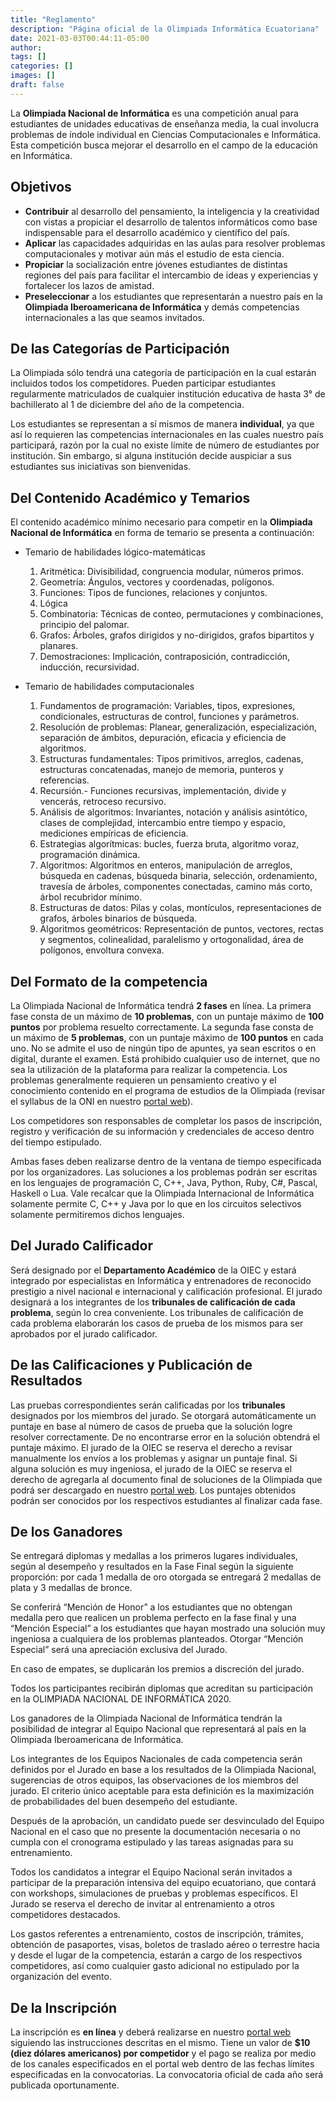 ```yaml
---
title: "Reglamento"
description: "Página oficial de la Olimpiada Informática Ecuatoriana"
date: 2021-03-03T00:44:11-05:00
author:
tags: []
categories: []
images: []
draft: false
---
```


La **Olimpiada Nacional de Informática** es una competición anual para estudiantes
de unidades educativas de enseñanza media, la cual involucra problemas de índole
individual en Ciencias Computacionales e Informática. Esta competición busca mejorar
el desarrollo en el campo de la educación en Informática.

## Objetivos

- **Contribuir** al desarrollo del pensamiento, la inteligencia y la creatividad
  con vistas a propiciar el desarrollo de talentos informáticos como base indispensable
  para el desarrollo académico y científico del país.
- **Aplicar** las capacidades adquiridas en las aulas para resolver problemas computacionales
  y motivar aún más el estudio de esta ciencia.
- **Propiciar** la socialización entre jóvenes estudiantes de distintas regiones
  del país para facilitar el intercambio de ideas y experiencias y fortalecer los
  lazos de amistad.
- **Preseleccionar** a los estudiantes que representarán a nuestro país en la
  **Olimpiada Iberoamericana de Informática** y demás competencias internacionales
  a las que seamos invitados.

## De las Categorías de Participación

La Olimpiada sólo tendrá una categoría de participación en la cual estarán incluidos
todos los competidores. Pueden participar estudiantes regularmente matriculados de
cualquier institución educativa de hasta 3° de bachillerato al 1 de diciembre del
año de la competencia.

Los estudiantes se representan a sí mismos de manera **individual**, ya que así lo
requieren las competencias internacionales en las cuales nuestro país participará,
razón por la cual no existe límite de número de estudiantes por institución. Sin
embargo, si alguna institución decide auspiciar a sus estudiantes sus iniciativas
son bienvenidas.

## Del Contenido Académico y Temarios

El contenido académico mínimo necesario para competir en la **Olimpiada Nacional de Informática**
en forma de temario se presenta a continuación:

- Temario de habilidades lógico-matemáticas

  1. Aritmética: Divisibilidad, congruencia modular, números primos.
  2. Geometría: Ángulos, vectores y coordenadas, polígonos.
  3. Funciones: Tipos de funciones, relaciones y conjuntos.
  4. Lógica
  5. Combinatoria: Técnicas de conteo, permutaciones y combinaciones, principio del palomar.
  6. Grafos: Árboles, grafos dirigidos y no-dirigidos, grafos bipartitos y planares.
  7. Demostraciones: Implicación, contraposición, contradicción, inducción, recursividad.

- Temario de habilidades computacionales

  1. Fundamentos de programación: Variables, tipos, expresiones, condicionales,
     estructuras de control, funciones y parámetros.
  2. Resolución de problemas: Planear, generalización, especialización, separación de ámbitos,
     depuración, eficacia y eficiencia de algoritmos.
  3. Estructuras fundamentales: Tipos primitivos, arreglos, cadenas, estructuras concatenadas,
     manejo de memoria, punteros y referencias.
  4. Recursión.- Funciones recursivas, implementación, divide y vencerás, retroceso recursivo.
  5. Análisis de algoritmos: Invariantes, notación y análisis asintótico, clases de complejidad,
     intercambio entre tiempo y espacio, mediciones empíricas de eficiencia.
  6. Estrategias algorítmicas: bucles, fuerza bruta, algoritmo voraz, programación dinámica.
  7. Algoritmos: Algoritmos en enteros, manipulación de arreglos, búsqueda en cadenas,
     búsqueda binaria, selección, ordenamiento, travesía de árboles, componentes conectadas,
     camino más corto, árbol recubridor mínimo.
  8. Estructuras de datos: Pilas y colas, montículos, representaciones de grafos,
     árboles binarios de búsqueda.
  9. Algoritmos geométricos: Representación de puntos, vectores, rectas y segmentos,
     colinealidad, paralelismo y ortogonalidad, área de polígonos, envoltura convexa.

## Del Formato de la competencia

La Olimpiada Nacional de Informática tendrá **2 fases** en línea. La primera fase
consta de un máximo de **10 problemas**, con un puntaje máximo de **100 puntos**
por problema resuelto correctamente. La segunda fase consta de un máximo de **5 problemas**,
con un puntaje máximo de **100 puntos** en cada uno. No se admite el uso de ningún
tipo de apuntes, ya sean escritos o en digital, durante el examen. Está prohibido
cualquier uso de internet, que no sea la utilización de la plataforma para realizar
la competencia. Los problemas generalmente requieren un pensamiento creativo y el
conocimiento contenido en el programa de estudios de la Olimpiada (revisar el syllabus
de la ONI en nuestro [portal web](https://oiec-inf.org)).

Los competidores son responsables de completar los pasos de inscripción, registro
y verificación de su información y credenciales de acceso dentro del tiempo estipulado.

Ambas fases deben realizarse dentro de la ventana de tiempo especificada por los
organizadores. Las soluciones a los problemas podrán ser escritas en los lenguajes
de programación C, C++, Java, Python, Ruby, C#, Pascal, Haskell o Lua. Vale recalcar
que la Olimpiada Internacional de Informática solamente permite C, C++ y Java por
lo que en los circuitos selectivos solamente permitiremos dichos lenguajes.

## Del Jurado Calificador

Será designado por el **Departamento Académico** de la OIEC y estará integrado por
especialistas en Informática y entrenadores de reconocido prestigio a nivel nacional
e internacional y calificación profesional. El jurado designará a los integrantes
de los **tribunales de calificación de cada problema**, según lo crea conveniente.
Los tribunales de calificación de cada problema elaborarán los casos de prueba de
los mismos para ser aprobados por el jurado calificador.

## De las Calificaciones y Publicación de Resultados

Las pruebas correspondientes serán calificadas por los **tribunales** designados
por los miembros del jurado. Se otorgará automáticamente un puntaje en base al número
de casos de prueba que la solución logre resolver correctamente. De no encontrarse
error en la solución obtendrá el puntaje máximo. El jurado de la OIEC se reserva
el derecho a revisar manualmente los envíos a los problemas y asignar un puntaje
final. Si alguna solución es muy ingeniosa, el jurado de la OIEC se reserva el derecho
de agregarla al documento final de soluciones de la Olimpiada que podrá ser descargado
en nuestro [portal web](https://oiec-inf.org). Los puntajes obtenidos podrán ser
conocidos por los respectivos estudiantes al finalizar cada fase.

## De los Ganadores

Se entregará diplomas y medallas a los primeros lugares individuales, según al desempeño
y resultados en la Fase Final según la siguiente proporción: por cada 1 medalla de
oro otorgada se entregará 2 medallas de plata y 3 medallas de bronce.

Se conferirá “Mención de Honor” a los estudiantes que no obtengan medalla pero que
realicen un problema perfecto en la fase final y una “Mención Especial” a los estudiantes
que hayan mostrado una solución muy ingeniosa a cualquiera de los problemas planteados.
Otorgar “Mención Especial” será una apreciación exclusiva del Jurado.

En caso de empates, se duplicarán los premios a discreción del jurado.

Todos los participantes recibirán diplomas que acreditan su participación en la
OLIMPIADA NACIONAL DE INFORMÁTICA 2020.

Los ganadores de la Olimpiada Nacional de Informática tendrán la posibilidad de integrar
al Equipo Nacional que representará al país en la Olimpiada Iberoamericana de Informática.

Los integrantes de los Equipos Nacionales de cada competencia serán definidos por
el Jurado en base a los resultados de la Olimpiada Nacional, sugerencias de otros
equipos, las observaciones de los miembros del jurado. El criterio único aceptable
para esta definición es la maximización de probabilidades del buen desempeño del
estudiante.

Después de la aprobación, un candidato puede ser desvinculado del Equipo Nacional
en el caso que no presente la documentación necesaria o no cumpla con el cronograma
estipulado y las tareas asignadas para su entrenamiento.

Todos los candidatos a integrar el Equipo Nacional serán invitados a participar de
la preparación intensiva del equipo ecuatoriano, que contará con workshops, simulaciones
de pruebas y problemas específicos. El Jurado se reserva el derecho de invitar al
entrenamiento a otros competidores destacados.

Los gastos referentes a entrenamiento, costos de inscripción, trámites, obtención
de pasaportes, visas, boletos de traslado aéreo o terrestre hacia y desde el lugar
de la competencia, estarán a cargo de los respectivos competidores, así como cualquier
gasto adicional no estipulado por la organización del evento.

## De la Inscripción

La inscripción es **en línea** y deberá realizarse en nuestro [portal web](https://oiec-inf.org)
siguiendo las instrucciones descritas en el mismo. Tiene un valor de
**$10 (diez dólares americanos) por competidor** y el pago se realiza por medio de
los canales especificados en el portal web dentro de las fechas límites especificadas
en la convocatorias. La convocatoria oficial de cada año será publicada oportunamente.
